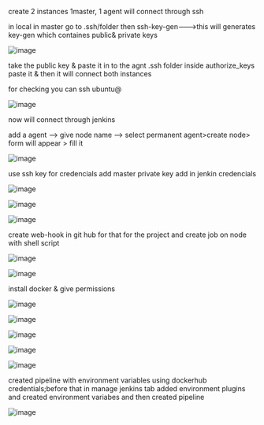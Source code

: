 create 2 instances 1master, 1 agent will connect through ssh

in local in master go to .ssh/folder then ssh-key-gen--->this will generates key-gen which containes public& private keys

![image](https://user-images.githubusercontent.com/85178565/232555571-9996ffaa-8053-4dbc-8c5e-01be0e51bece.png)


take the public key & paste it in to the agnt .ssh folder inside authorize_keys paste it & then it will connect both instances

for checking you can ssh ubuntu@<public ip of the agent>
  
  
![image](https://user-images.githubusercontent.com/85178565/232556557-86f11a59-7ad4-4904-a05e-4cda583691d3.png)

  now will connect through jenkins
  
  add a agent --> give node name --> select permanent agent>create node> form will appear > fill it 
  
  
  ![image](https://user-images.githubusercontent.com/85178565/232557002-48630a43-aee2-4bf6-8b8d-8d3a7b281b39.png)

use ssh key for credencials add master private key add in jenkin credencials
  
  

  ![image](https://user-images.githubusercontent.com/85178565/232559577-1bf2b7f7-13d9-4c02-b9e6-a972f267ac96.png)

  
  
![image](https://user-images.githubusercontent.com/85178565/232559377-9b6fb26f-253b-4dab-bb65-229cf207ae62.png)

  ![image](https://user-images.githubusercontent.com/85178565/232579899-75461853-0619-4147-96f9-ad04f52eba5f.png)

  create web-hook in git hub for that for the project and create job on node with shell script
  
  ![image](https://user-images.githubusercontent.com/85178565/232590550-7d52a6fc-48db-4e83-b9fa-51457be2414c.png)
  
  ![image](https://user-images.githubusercontent.com/85178565/232590653-f2e550cb-93fb-4336-808d-baa45a3f589d.png)

install docker & give permissions
  
 ![image](https://user-images.githubusercontent.com/85178565/232598518-0fe3ed09-ac26-448d-af58-68f457cfd9a8.png)
 
 ![image](https://user-images.githubusercontent.com/85178565/232598723-5435b21b-2535-416a-a86a-b52753809059.png)
  
  ![image](https://user-images.githubusercontent.com/85178565/232598829-334c4dd9-2639-437e-9e3d-4c65757d7ed0.png)

 ![image](https://user-images.githubusercontent.com/85178565/232601170-81129712-ea49-4a1d-b90b-e5d4c421645a.png)
  
  

  ![image](https://user-images.githubusercontent.com/85178565/232601288-d00b0676-60bb-423e-b2f6-192b35b826ec.png)
  
  created pipeline with environment variables using dockerhub credentials;before that in manage jenkins tab added environment plugins and created environment variabes and then created pipeline
  
  ![image](https://user-images.githubusercontent.com/85178565/232613308-52b525f6-3e2b-4c6c-86f1-1b0ea6fc2270.png)
  
  


  
  
